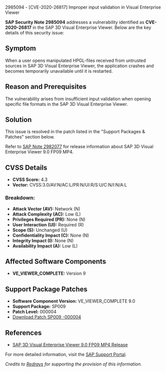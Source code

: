 2985094 - [CVE-2020-26817] Improper input validation in Visual Enterprise Viewer

**SAP Security Note 2985094** addresses a vulnerability identified as **CVE-2020-26817** in the SAP 3D Visual Enterprise Viewer. Below are the key details of this security issue:

## Symptom
When a user opens manipulated HPGL-files received from untrusted sources in SAP 3D Visual Enterprise Viewer, the application crashes and becomes temporarily unavailable until it is restarted.

## Reason and Prerequisites
The vulnerability arises from insufficient input validation when opening specific file formats in the SAP 3D Visual Enterprise Viewer.

## Solution
This issue is resolved in the patch listed in the "Support Packages & Patches" section below.

Refer to [SAP Note 2982077](https://me.sap.com/notes/2982077) for release information about SAP 3D Visual Enterprise Viewer 9.0 FP09 MP4.

## CVSS Details
- **CVSS Score:** 4.3
- **Vector:** CVSS:3.0/AV:N/AC:L/PR:N/UI:R/S:U/C:N/I:N/A:L

### Breakdown:
- **Attack Vector (AV):** Network (N)
- **Attack Complexity (AC):** Low (L)
- **Privileges Required (PR):** None (N)
- **User Interaction (UI):** Required (R)
- **Scope (S):** Unchanged (U)
- **Confidentiality Impact (C):** None (N)
- **Integrity Impact (I):** None (N)
- **Availability Impact (A):** Low (L)

## Affected Software Components
- **VE_VIEWER_COMPLETE:** Version 9

## Support Package Patches
- **Software Component Version:** VE_VIEWER_COMPLETE 9.0
- **Support Package:** SP009
- **Patch Level:** 000004
- [Download Patch SP009 -000004](https://me.sap.com/sap/support/swdc/notes?cvnr=73555000100200003543&support_package=SP009&patch_level=000004)

## References
- [SAP 3D Visual Enterprise Viewer 9.0 FP09 MP4 Release](https://me.sap.com/notes/2982077)

For more detailed information, visit the [SAP Support Portal](https://me.sap.com/).

*Credits to [Redrays](https://redrays.io) for supporting the provision of this information.*